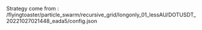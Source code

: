 Strategy come from : /flyingtoaster/particle_swarm/recursive_grid/longonly_01_lessAU/DOTUSDT_20221027021448_eada5/config.json